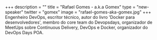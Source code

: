 +++
description = ""
title = "Rafael Gomes - a.k.a Gomex"
type = "new-speaker"
twitter = "gomex"
image = "rafael-gomes-aka-gomex.jpg"
+++
Engenheiro DevOps, escritor técnico, autor do livro 'Docker para desenvolvedores', membro do core team do Devopsdays, organizador de MeetUps sobre Continuous Delivery, DevOps e Docker, organizador do DevOps Days POA.